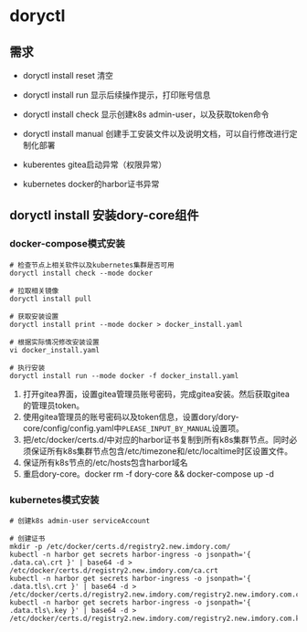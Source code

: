 # doryctl

## 需求

- doryctl install reset 清空
- doryctl install run 显示后续操作提示，打印账号信息
- doryctl install check 显示创建k8s admin-user，以及获取token命令
- doryctl install manual 创建手工安装文件以及说明文档，可以自行修改进行定制化部署

- kuberentes gitea启动异常（权限异常）
- kubernetes docker的harbor证书异常

## doryctl install 安装dory-core组件

### docker-compose模式安装

```shell script
# 检查节点上相关软件以及kubernetes集群是否可用
doryctl install check --mode docker

# 拉取相关镜像
doryctl install pull

# 获取安装设置
doryctl install print --mode docker > docker_install.yaml

# 根据实际情况修改安装设置
vi docker_install.yaml

# 执行安装
doryctl install run --mode docker -f docker_install.yaml
```

1. 打开gitea界面，设置gitea管理员账号密码，完成gitea安装。然后获取gitea的管理员token。
2. 使用gitea管理员的账号密码以及token信息，设置dory/dory-core/config/config.yaml中`PLEASE_INPUT_BY_MANUAL`设置项。
3. 把/etc/docker/certs.d/中对应的harbor证书复制到所有k8s集群节点。同时必须保证所有k8s集群节点包含/etc/timezone和/etc/localtime时区设置文件。
4. 保证所有k8s节点的/etc/hosts包含harbor域名
5. 重启dory-core。docker rm -f dory-core && docker-compose up -d

### kubernetes模式安装

```shell script
# 创建k8s admin-user serviceAccount

# 创建证书
mkdir -p /etc/docker/certs.d/registry2.new.imdory.com/
kubectl -n harbor get secrets harbor-ingress -o jsonpath='{ .data.ca\.crt }' | base64 -d > /etc/docker/certs.d/registry2.new.imdory.com/ca.crt
kubectl -n harbor get secrets harbor-ingress -o jsonpath='{ .data.tls\.crt }' | base64 -d > /etc/docker/certs.d/registry2.new.imdory.com/registry2.new.imdory.com.cert
kubectl -n harbor get secrets harbor-ingress -o jsonpath='{ .data.tls\.key }' | base64 -d > /etc/docker/certs.d/registry2.new.imdory.com/registry2.new.imdory.com.key

```
